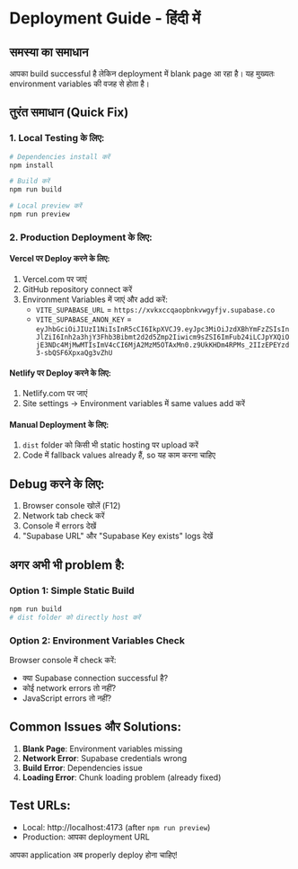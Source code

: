 # Deployment Guide - हिंदी में

## समस्या का समाधान

आपका build successful है लेकिन deployment में blank page आ रहा है। यह मुख्यतः environment variables की वजह से होता है।

## तुरंत समाधान (Quick Fix)

### 1. Local Testing के लिए:
```bash
# Dependencies install करें
npm install

# Build करें  
npm run build

# Local preview करें
npm run preview
```

### 2. Production Deployment के लिए:

#### Vercel पर Deploy करने के लिए:
1. Vercel.com पर जाएं
2. GitHub repository connect करें
3. Environment Variables में जाएं और add करें:
   - `VITE_SUPABASE_URL` = `https://xvkxccqaopbnkvwgyfjv.supabase.co`
   - `VITE_SUPABASE_ANON_KEY` = `eyJhbGciOiJIUzI1NiIsInR5cCI6IkpXVCJ9.eyJpc3MiOiJzdXBhYmFzZSIsInJlZiI6Inh2a3hjY3Fhb3Bibmt2d2d5Zmp2Iiwicm9sZSI6ImFub24iLCJpYXQiOjE3NDc4MjMwMTIsImV4cCI6MjA2MzM5OTAxMn0.z9UkKHDm4RPMs_2IIzEPEYzd3-sbQSF6XpxaQg3vZhU`

#### Netlify पर Deploy करने के लिए:
1. Netlify.com पर जाएं
2. Site settings → Environment variables में same values add करें

#### Manual Deployment के लिए:
1. `dist` folder को किसी भी static hosting पर upload करें
2. Code में fallback values already हैं, so यह काम करना चाहिए

## Debug करने के लिए:

1. Browser console खोलें (F12)
2. Network tab check करें
3. Console में errors देखें
4. "Supabase URL" और "Supabase Key exists" logs देखें

## अगर अभी भी problem है:

### Option 1: Simple Static Build
```bash
npm run build
# dist folder को directly host करें
```

### Option 2: Environment Variables Check
Browser console में check करें:
- क्या Supabase connection successful है?
- कोई network errors तो नहीं?
- JavaScript errors तो नहीं?

## Common Issues और Solutions:

1. **Blank Page**: Environment variables missing
2. **Network Error**: Supabase credentials wrong
3. **Build Error**: Dependencies issue
4. **Loading Error**: Chunk loading problem (already fixed)

## Test URLs:
- Local: http://localhost:4173 (after `npm run preview`)
- Production: आपका deployment URL

आपका application अब properly deploy होना चाहिए!
